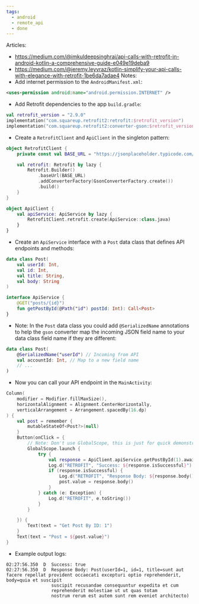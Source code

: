 ```yaml
---
tags:
  - android
  - remote_api
  - done
---
```

Articles: 
- https://medium.com/@imkuldeepsinghrai/api-calls-with-retrofit-in-android-kotlin-a-comprehensive-guide-e049e19deba9
- https://medium.com/@jeremy.leyvraz/kotlin-simplify-your-api-calls-with-elegance-with-retrofit-1be6da7adae4
Notes:
- Add internet permission to the `AndroidManifest.xml`:
```xml
<uses-permission android:name="android.permission.INTERNET" />
```
- Add Retrofit dependencies to the app `build.gradle`:
```kotlin
val retrofit_version = "2.9.0"
implementation("com.squareup.retrofit2:retrofit:$retrofit_version")
implementation("com.squareup.retrofit2:converter-gson:$retrofit_version")
```
- Create a `RetrofitClient` and `ApiClient` in the singleton pattern:
```kotlin
object RetrofitClient {
    private const val BASE_URL = "https://jsonplaceholder.typicode.com/"

    val retrofit: Retrofit by lazy {
        Retrofit.Builder()
            .baseUrl(BASE_URL)
            .addConverterFactory(GsonConverterFactory.create())
            .build()
    }
}

object ApiClient {
    val apiService: ApiService by lazy {
        RetrofitClient.retrofit.create(ApiService::class.java)
    }
}
```
- Create an `ApiService` interface with a `Post` data class that defines API endpoints and methods:
```kotlin
data class Post(
    val userId: Int,
    val id: Int,
    val title: String,
    val body: String
)

interface ApiService {
    @GET("posts/{id}")
    fun getPostById(@Path("id") postId: Int): Call<Post>
}
```
- Note: In the `Post` data class you could add  `@SerializedName` annotations to help the `gson` converter map the incoming JSON field name to your data class field name if they are different:
```kotlin
data class Post(
	@SerializedName("userId") // Incoming from API
    val accountId: Int, // Map to a new field name
    // ...
)
```
- Now you can call your API endpoint in the `MainActivity`:
```kotlin
Column(
	modifier = Modifier.fillMaxSize(),
	horizontalAlignment = Alignment.CenterHorizontally,
	verticalArrangement = Arrangement.spacedBy(16.dp)
) {
	val post = remember {
		mutableStateOf<Post?>(null)
	}
	Button(onClick = {
		// Note: Don't use GlobalScope, this is just for quick demonstration
		GlobalScope.launch {
			try {
				val response = ApiClient.apiService.getPostById(1).awaitResponse()
				Log.d("RETROFIT", "Success: ${response.isSuccessful}")
				if (response.isSuccessful) {
					Log.d("RETROFIT", "Response Body: ${response.body()}")
					post.value = response.body()
				}
			} catch (e: Exception) {
				Log.d("RETROFIT", e.toString())
			}
		}

	}) {
		Text(text = "Get Post By ID: 1")
	}
	Text(text = "Post = ${post.value}")
}
```
- Example output logs:
```Log
02:27:56.350  D  Success: true
02:27:56.350  D  Response Body: Post(userId=1, id=1, title=sunt aut facere repellat provident occaecati excepturi optio reprehenderit, body=quia et suscipit
                 suscipit recusandae consequuntur expedita et cum
                 reprehenderit molestiae ut ut quas totam
                 nostrum rerum est autem sunt rem eveniet architecto)
```
